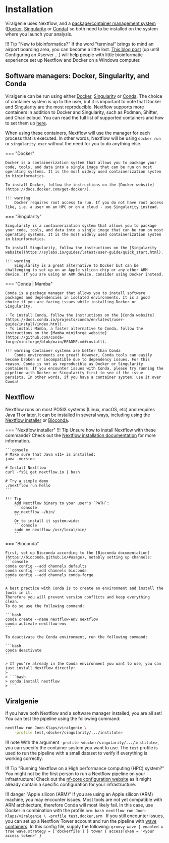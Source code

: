 # Installation

Viralgenie uses Nextflow, and a [package/container management system](https://www.nextflow.io/docs/latest/container.html#containers) ([Docker](https://www.docker.com/resources/what-container/), [Singularity](https://docs.sylabs.io/guides/latest/user-guide/introduction.html) or [Conda](https://docs.conda.io/en/latest/)) so both need to be installed on the system where you launch your analysis.

!!! Tip "New to bioinformatics?"
    If the word "terminal" brings to mind an airport boarding area, you can become a little lost. [This blog post](https://www.nextflow.io/blog/2021/setup-nextflow-on-windows.html) (up until Configuring an Xserver ...) will help people with little bioinformatic experience set up Nextflow and Docker on a Windows computer.

## Software managers: Docker, Singularity, and Conda

Viralgenie can be run using either [Docker](https://www.docker.com/resources/what-container/), [Singularity](https://docs.sylabs.io/guides/latest/user-guide/introduction.html) or [Conda](https://docs.conda.io/en/latest/). The choice of container system is up to the user, but it is important to note that Docker and Singularity are the most reproducible. Nextflow supports more containers in addition to Docker and Singularity, such as Podman, Shifter, and Charliecloud. You can read the full list of supported containers and how to set them up [here](https://www.nextflow.io/docs/latest/container.html#containers).

When using these containers, Nextflow will use the manager for each process that is executed. In other words, Nextflow will be using `docker run` or `singularity exec` without the need for you to do anything else.

=== "Docker"

    Docker is a containerization system that allows you to package your code, tools, and data into a single image that can be run on most operating systems. It is the most widely used containerization system in bioinformatics.

    To install Docker, follow the instructions on the [Docker website](https://docs.docker.com/get-docker/).

    !!! warning
        Docker requires root access to run. If you do not have root access like, i.e. a user on an HPC or on a cloud - use Singularity instead.

=== "Singularity"

    Singularity is a containerization system that allows you to package your code, tools, and data into a single image that can be run on most operating systems. It is the most widely used containerization system in bioinformatics.

    To install Singularity, follow the instructions on the [Singularity website](https://sylabs.io/guides/latest/user-guide/quick_start.html).

    !!! warning
        Singularity is a great alternative to Docker but can be challenging to set up on an Apple silicon chip or any other ARM device. If you are using an ARM device, consider using Docker instead.

=== "Conda | Mamba"

    Conda is a package manager that allows you to install software packages and dependencies in isolated environments. It is a good choice if you are facing issues while installing Docker or Singularity.

    - To install Conda, follow the instructions on the [Conda website](https://docs.conda.io/projects/conda/en/latest/user-guide/install/index.html).
    - To install Mamba, a faster alternative to Conda, follow the instructions on the [Mamba miniforge website](https://github.com/conda-forge/miniforge/blob/main/README.md#install).

    !!! warning Container systems are better than Conda
        Conda environments are great! However, Conda tools can easily become broken or incompatible due to dependency issues. For this reason, Conda is not as reproducible as Docker or Singularity containers. If you encounter issues with Conda, please try running the pipeline with Docker or Singularity first to see if the issue persists. In other words, if you have a container system, use it over Conda!

## Nextflow

Nextflow runs on most POSIX systems (Linux, macOS, etc) and requires Java 11 or later. It can be installed in several ways, including using the [Nextflow installer](https://www.nextflow.io/docs/latest/getstarted.html#installation) or [Bioconda](https://bioconda.github.io/).

=== "Nextflow installer"
    !!! Tip
        Unsure how to install Nextflow with these commands? Check out the [Nextflow installation documentation](https://www.nextflow.io/docs/latest/getstarted.html#installation) for more information.

    ```console
    # Make sure that Java v11+ is installed:
    java -version

    # Install Nextflow
    curl -fsSL get.nextflow.io | bash

    # Try a simple demo
    ./nextflow run hello
    ```

    !!! Tip
        Add Nextflow binary to your user's `PATH`:
        ```console
        mv nextflow ~/bin/
        ```
        Or to install it system-wide:
        ```console
        sudo mv nextflow /usr/local/bin/
        ```

=== "Bioconda"

    First, set up Bioconda according to the [Bioconda documentation](https://bioconda.github.io/#usage), notably setting up channels:
    ```console
    conda config --add channels defaults
    conda config --add channels bioconda
    conda config --add channels conda-forge
    ```

    A best practice with Conda is to create an environment and install the tools in it.
    Therefore you will prevent version conflicts and keep everything clean.
    To do so use the following command:

    ```bash
    conda create --name nextflow-env nextflow
    conda activate nextflow-env
    ```

    To deactivate the Conda environment, run the following command:

    ```bash
    conda deactivate
    ```

    > If you're already in the Conda environment you want to use, you can just install Nextflow directly:
    >
    > ```bash
    > conda install nextflow
    > ```

## Viralgenie

If you have both Nextflow and a software manager installed, you are all set! You can test the pipeline using the following command:

```bash
nextflow run Joon-Klaps/viralgenie \
    -profile test,<docker/singularity/.../institute>
```
!!! note
    With the argument `-profile <docker/singularity/.../institute>`, you can specify the container system you want to use. The `test` profile is used to run the pipeline with a small dataset to verify if everything is working correctly.

!!! Tip "Running Nextflow on a High performance computing (HPC) system?"
    You might not be the first person to run a Nextflow pipeline on your infrastructure! Check out the [nf-core configuration website](https://nf-co.re/configs) as it might already contain a specific configuration for your infrastructure.

!!! danger "Apple silicon (ARM)"
    If you are using an Apple silicon (ARM) machine, you may encounter issues. Most tools are not yet compatible with ARM architecture, therefore Conda will most likely fail. In this case, use Docker in combination with the profile `arm`.
    ```bash
    nextflow run Joon-Klaps/viralgenie \
        -profile test,docker,arm
    ```
    If you still encounter issues, you can set up a Nextflow Tower account and run the pipeline with [wave containers](https://www.nextflow.io/docs/latest/wave.html). In this config file, supply the following:
    ```groovy
    wave {
        enabled = true
        wave.strategy = ['dockerfile']
    }
    tower {
        accessToken = '<your access token>'
    }
    ```

